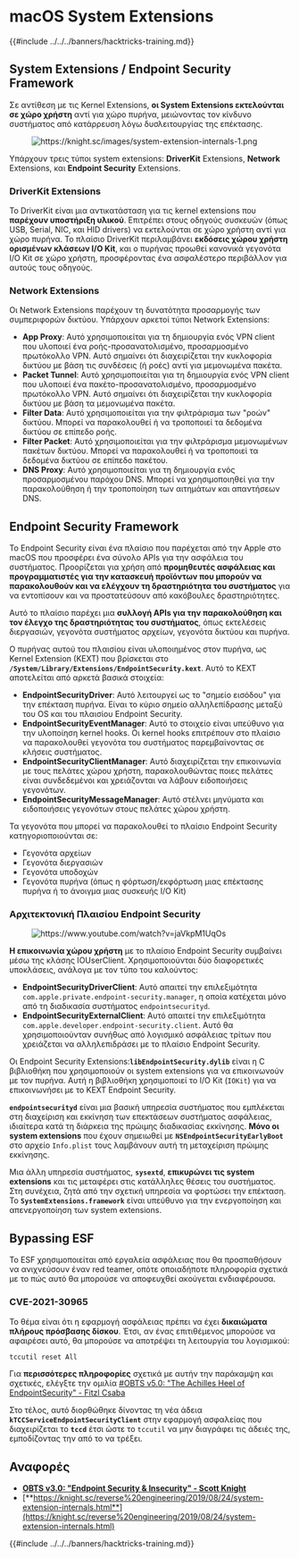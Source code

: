 # macOS System Extensions

{{#include ../../../banners/hacktricks-training.md}}

## System Extensions / Endpoint Security Framework

Σε αντίθεση με τις Kernel Extensions, **οι System Extensions εκτελούνται σε χώρο χρήστη** αντί για χώρο πυρήνα, μειώνοντας τον κίνδυνο συστήματος από κατάρρευση λόγω δυσλειτουργίας της επέκτασης.

<figure><img src="../../../images/image (606).png" alt="https://knight.sc/images/system-extension-internals-1.png"><figcaption></figcaption></figure>

Υπάρχουν τρεις τύποι system extensions: **DriverKit** Extensions, **Network** Extensions, και **Endpoint Security** Extensions.

### **DriverKit Extensions**

Το DriverKit είναι μια αντικατάσταση για τις kernel extensions που **παρέχουν υποστήριξη υλικού**. Επιτρέπει στους οδηγούς συσκευών (όπως USB, Serial, NIC, και HID drivers) να εκτελούνται σε χώρο χρήστη αντί για χώρο πυρήνα. Το πλαίσιο DriverKit περιλαμβάνει **εκδόσεις χώρου χρήστη ορισμένων κλάσεων I/O Kit**, και ο πυρήνας προωθεί κανονικά γεγονότα I/O Kit σε χώρο χρήστη, προσφέροντας ένα ασφαλέστερο περιβάλλον για αυτούς τους οδηγούς.

### **Network Extensions**

Οι Network Extensions παρέχουν τη δυνατότητα προσαρμογής των συμπεριφορών δικτύου. Υπάρχουν αρκετοί τύποι Network Extensions:

- **App Proxy**: Αυτό χρησιμοποιείται για τη δημιουργία ενός VPN client που υλοποιεί ένα ροής-προσανατολισμένο, προσαρμοσμένο πρωτόκολλο VPN. Αυτό σημαίνει ότι διαχειρίζεται την κυκλοφορία δικτύου με βάση τις συνδέσεις (ή ροές) αντί για μεμονωμένα πακέτα.
- **Packet Tunnel**: Αυτό χρησιμοποιείται για τη δημιουργία ενός VPN client που υλοποιεί ένα πακέτο-προσανατολισμένο, προσαρμοσμένο πρωτόκολλο VPN. Αυτό σημαίνει ότι διαχειρίζεται την κυκλοφορία δικτύου με βάση τα μεμονωμένα πακέτα.
- **Filter Data**: Αυτό χρησιμοποιείται για την φιλτράρισμα των "ροών" δικτύου. Μπορεί να παρακολουθεί ή να τροποποιεί τα δεδομένα δικτύου σε επίπεδο ροής.
- **Filter Packet**: Αυτό χρησιμοποιείται για την φιλτράρισμα μεμονωμένων πακέτων δικτύου. Μπορεί να παρακολουθεί ή να τροποποιεί τα δεδομένα δικτύου σε επίπεδο πακέτου.
- **DNS Proxy**: Αυτό χρησιμοποιείται για τη δημιουργία ενός προσαρμοσμένου παρόχου DNS. Μπορεί να χρησιμοποιηθεί για την παρακολούθηση ή την τροποποίηση των αιτημάτων και απαντήσεων DNS.

## Endpoint Security Framework

Το Endpoint Security είναι ένα πλαίσιο που παρέχεται από την Apple στο macOS που προσφέρει ένα σύνολο APIs για την ασφάλεια του συστήματος. Προορίζεται για χρήση από **προμηθευτές ασφάλειας και προγραμματιστές για την κατασκευή προϊόντων που μπορούν να παρακολουθούν και να ελέγχουν τη δραστηριότητα του συστήματος** για να εντοπίσουν και να προστατεύσουν από κακόβουλες δραστηριότητες.

Αυτό το πλαίσιο παρέχει μια **συλλογή APIs για την παρακολούθηση και τον έλεγχο της δραστηριότητας του συστήματος**, όπως εκτελέσεις διεργασιών, γεγονότα συστήματος αρχείων, γεγονότα δικτύου και πυρήνα.

Ο πυρήνας αυτού του πλαισίου είναι υλοποιημένος στον πυρήνα, ως Kernel Extension (KEXT) που βρίσκεται στο **`/System/Library/Extensions/EndpointSecurity.kext`**. Αυτό το KEXT αποτελείται από αρκετά βασικά στοιχεία:

- **EndpointSecurityDriver**: Αυτό λειτουργεί ως το "σημείο εισόδου" για την επέκταση πυρήνα. Είναι το κύριο σημείο αλληλεπίδρασης μεταξύ του OS και του πλαισίου Endpoint Security.
- **EndpointSecurityEventManager**: Αυτό το στοιχείο είναι υπεύθυνο για την υλοποίηση kernel hooks. Οι kernel hooks επιτρέπουν στο πλαίσιο να παρακολουθεί γεγονότα του συστήματος παρεμβαίνοντας σε κλήσεις συστήματος.
- **EndpointSecurityClientManager**: Αυτό διαχειρίζεται την επικοινωνία με τους πελάτες χώρου χρήστη, παρακολουθώντας ποιες πελάτες είναι συνδεδεμένοι και χρειάζονται να λάβουν ειδοποιήσεις γεγονότων.
- **EndpointSecurityMessageManager**: Αυτό στέλνει μηνύματα και ειδοποιήσεις γεγονότων στους πελάτες χώρου χρήστη.

Τα γεγονότα που μπορεί να παρακολουθεί το πλαίσιο Endpoint Security κατηγοριοποιούνται σε:

- Γεγονότα αρχείων
- Γεγονότα διεργασιών
- Γεγονότα υποδοχών
- Γεγονότα πυρήνα (όπως η φόρτωση/εκφόρτωση μιας επέκτασης πυρήνα ή το άνοιγμα μιας συσκευής I/O Kit)

### Αρχιτεκτονική Πλαισίου Endpoint Security

<figure><img src="../../../images/image (1068).png" alt="https://www.youtube.com/watch?v=jaVkpM1UqOs"><figcaption></figcaption></figure>

**Η επικοινωνία χώρου χρήστη** με το πλαίσιο Endpoint Security συμβαίνει μέσω της κλάσης IOUserClient. Χρησιμοποιούνται δύο διαφορετικές υποκλάσεις, ανάλογα με τον τύπο του καλούντος:

- **EndpointSecurityDriverClient**: Αυτό απαιτεί την επιλεξιμότητα `com.apple.private.endpoint-security.manager`, η οποία κατέχεται μόνο από τη διαδικασία συστήματος `endpointsecurityd`.
- **EndpointSecurityExternalClient**: Αυτό απαιτεί την επιλεξιμότητα `com.apple.developer.endpoint-security.client`. Αυτό θα χρησιμοποιούνταν συνήθως από λογισμικό ασφάλειας τρίτων που χρειάζεται να αλληλεπιδράσει με το πλαίσιο Endpoint Security.

Οι Endpoint Security Extensions:**`libEndpointSecurity.dylib`** είναι η C βιβλιοθήκη που χρησιμοποιούν οι system extensions για να επικοινωνούν με τον πυρήνα. Αυτή η βιβλιοθήκη χρησιμοποιεί το I/O Kit (`IOKit`) για να επικοινωνήσει με το KEXT Endpoint Security.

**`endpointsecurityd`** είναι μια βασική υπηρεσία συστήματος που εμπλέκεται στη διαχείριση και εκκίνηση των επεκτάσεων συστήματος ασφάλειας, ιδιαίτερα κατά τη διάρκεια της πρώιμης διαδικασίας εκκίνησης. **Μόνο οι system extensions** που έχουν σημειωθεί με **`NSEndpointSecurityEarlyBoot`** στο αρχείο `Info.plist` τους λαμβάνουν αυτή τη μεταχείριση πρώιμης εκκίνησης.

Μια άλλη υπηρεσία συστήματος, **`sysextd`**, **επικυρώνει τις system extensions** και τις μεταφέρει στις κατάλληλες θέσεις του συστήματος. Στη συνέχεια, ζητά από την σχετική υπηρεσία να φορτώσει την επέκταση. Το **`SystemExtensions.framework`** είναι υπεύθυνο για την ενεργοποίηση και απενεργοποίηση των system extensions.

## Bypassing ESF

Το ESF χρησιμοποιείται από εργαλεία ασφάλειας που θα προσπαθήσουν να ανιχνεύσουν έναν red teamer, οπότε οποιαδήποτε πληροφορία σχετικά με το πώς αυτό θα μπορούσε να αποφευχθεί ακούγεται ενδιαφέρουσα.

### CVE-2021-30965

Το θέμα είναι ότι η εφαρμογή ασφάλειας πρέπει να έχει **δικαιώματα πλήρους πρόσβασης δίσκου**. Έτσι, αν ένας επιτιθέμενος μπορούσε να αφαιρέσει αυτό, θα μπορούσε να αποτρέψει τη λειτουργία του λογισμικού:
```bash
tccutil reset All
```
Για **περισσότερες πληροφορίες** σχετικά με αυτήν την παράκαμψη και σχετικές, ελέγξτε την ομιλία [#OBTS v5.0: "The Achilles Heel of EndpointSecurity" - Fitzl Csaba](https://www.youtube.com/watch?v=lQO7tvNCoTI)

Στο τέλος, αυτό διορθώθηκε δίνοντας τη νέα άδεια **`kTCCServiceEndpointSecurityClient`** στην εφαρμογή ασφαλείας που διαχειρίζεται το **`tccd`** έτσι ώστε το `tccutil` να μην διαγράφει τις άδειές της, εμποδίζοντας την από το να τρέξει.

## Αναφορές

- [**OBTS v3.0: "Endpoint Security & Insecurity" - Scott Knight**](https://www.youtube.com/watch?v=jaVkpM1UqOs)
- [**https://knight.sc/reverse%20engineering/2019/08/24/system-extension-internals.html**](https://knight.sc/reverse%20engineering/2019/08/24/system-extension-internals.html)

{{#include ../../../banners/hacktricks-training.md}}
